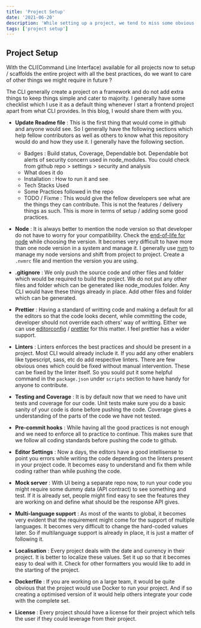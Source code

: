 ```yaml
---
title: 'Project Setup'
date: '2021-06-20'
description: 'While setting up a project, we tend to miss some obvious defaults which might take a bit more time than usual if not setup earlier. In this, we would see some of the sensible defaults web has evolved and we should have it in the start of the project.'
tags: ['project setup']
---
```


## Project Setup

With the CLI(Command Line Interface) available for all projects now to setup / scaffolds the entire project with all the best practices, do we want to care of other things we might require in future ?

The CLI generally create a project on a framework and do not add extra things to keep things simple and cater to majority. I generally have some checklist which I use it as a default thing whenever I start a frontend project apart from what CLI provides. In this blog, I would share them with you.

- **Update Readme file** : This is the first thing that would come in github and anyone would see. So I generally have the following sections which help fellow contributors as well as others to know what this repository would do and how they use it. I generally have the following section.

  - Badges : Build status, Coverage, Dependable bot. Dependable bot alerts of security concern used in node_modules. You could check from github repo > settings > security and analysis
  - What does it do
  - Installation : How to run it and see
  - Tech Stacks Used
  - Some Practices followed in the repo
  - TODO / Fixme : This would give the fellow developers see what are the things they can contribute. This is not the features / delivery things as such. This is more in terms of setup / adding some good practices.

- **Node** : It is always better to mention the node version so that developer do not have to worry for your compatibility. Check the [end-of-life for node](https://nodejs.org/en/about/releases/) while choosing the version. It becomes very difficult to have more than one node version in a system and manage it. I generally use [nvm](https://github.com/nvm-sh/nvm) to manage my node versions and shift from project to project. Create a `.nvmrc` file and mention the version you are using.

- **.gitignore** : We only push the source code and other files and folder which would be required to build the project. We do not put any other files and folder which can be generated like node_modules folder. Any CLI would have these things already in place. Add other files and folder which can be generated.

- **Prettier** : Having a standard of writting code and making a default for all the editors so that the code looks decent, while committing the code, developer should not override each others' way of writting. Either we can use [editorconfig](https://editorconfig.org/) / [prettier](https://prettier.io/) for this matter. I feel prettier has a wider support.

- **Linters** : Linters enforces the best practices and should be present in a project. Most CLI would already include it. If you add any other enablers like typescript, sass, etc do add respective linters. There are few obvious ones which could be fixed without manual intervention. These can be fixed by the linter itself. So you sould put it some helpful command in the `package.json` under `scripts` section to have handy for anyone to contribute.

- **Testing and Coverage** : It is by default now that we need to have unit tests and coverage for our code. Unit tests make sure you do a basic sanity of your code is done before pushing the code. Coverage gives a understanding of the parts of the code we have not tested.

- **Pre-commit hooks** : While having all the good practices is not enough and we need to enforce all to practice to continue. This makes sure that we follow all coding standards before pushing the code to github.

- **Editor Settings** : Now a days, the editors have a good intellisense to point you errors while writing the code depending on the linters present in your project code. It becomes easy to understand and fix them while coding rather than while pushing the code.

- **Mock server** : With UI being a separate repo now, to run your code you might require some dummy data (API contract) to see something and test. If it is already set, people might find easy to see the features they are working on and define what should be the response API gives.

- **Multi-language support** : As most of the wants to global, it becomes very evident that the requirement might come for the support of multiple languages. It becomes very difficult to change the hard-coded values later. So if multilanguage support is already in place, it is just a matter of following it.

- **Localisation** : Every project deals with the date and currency in their project. It is better to localize these values. Set it up so that it becomes easy to deal with it. Check for other formatters you would like to add in the starting of the project.

- **Dockerfile** : If you are working on a large team, it would be quite obvious that the project would use Docker to run your project. And if so creating a optimised version of it would help others integrate your code with the complete set.

- **License** : Every project should have a license for their project which tells the user if they could leverage from their project.
